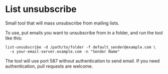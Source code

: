 # List unsubscribe

Small tool that will mass unsubscribe from mailing lists.

To use, put emails you want to unsubscribe from in a folder, and run the tool
like this:


```shell
list-unsubscribe -d /path/to/folder -f default_sender@example.com \
  -s your-email-server.example.com -n "Sender Name"
```

The tool will use port 587 without authentication to send email. If you need
authentication, pull requests are welcome.
